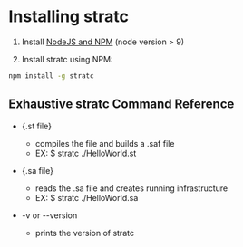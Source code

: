# Installing stratc

1. Install [NodeJS and NPM](https://nodejs.org/) (node version > 9)

2. Install stratc using NPM:

  ```bash
  npm install -g stratc
  ```


## Exhaustive stratc Command Reference

  - {.st file}
    - compiles the file and builds a .saf file
    - EX: $ stratc ./HelloWorld.st

  - {.sa file}
    - reads the .sa file and creates running infrastructure
    - EX: $ stratc ./HelloWorld.sa

  - -v or --version
    - prints the version of stratc
